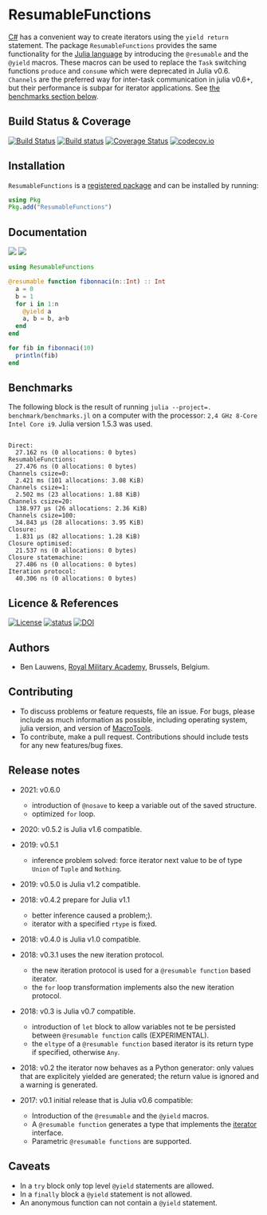 # ResumableFunctions

[C#](https://docs.microsoft.com/en-us/dotnet/csharp/language-reference/) has a convenient way to create iterators using the `yield return` statement. The package `ResumableFunctions` provides the same functionality for the [Julia language](https://julialang.org) by introducing the `@resumable` and the `@yield` macros. These macros can be used to replace the `Task` switching functions `produce` and `consume` which were deprecated in Julia v0.6. `Channels` are the preferred way for inter-task communication in julia v0.6+, but their performance is subpar for iterator applications. See [the benchmarks section below](#Benchmarks).

## Build Status & Coverage

[![Build Status](https://github.com/benlauwens/ResumableFunctions.jl/workflows/CI/badge.svg)](https://github.com/benlauwens/ResumableFunctions.jl/actions?query=workflow%3ACI+branch%3Amaster)
[![Build status](https://ci.appveyor.com/api/projects/status/6vm5y0w5q0uwgv7v/branch/master?svg=true)](https://ci.appveyor.com/project/BenLauwens/resumablefunctions-jl/branch/master)
[![Coverage Status](https://coveralls.io/repos/github/BenLauwens/ResumableFunctions.jl/badge.svg?branch=master)](https://coveralls.io/github/BenLauwens/ResumableFunctions.jl?branch=master)
[![codecov.io](http://codecov.io/github/benlauwens/ResumableFunctions.jl/coverage.svg?branch=master)](http://codecov.io/github/benlauwens/ResumableFunctions.jl?branch=master)

## Installation

`ResumableFunctions` is a [registered package](http://pkg.julialang.org) and can be installed by running:
```julia
using Pkg
Pkg.add("ResumableFunctions")
```

##  Documentation

[![](https://img.shields.io/badge/docs-stable-blue.svg)](https://benlauwens.github.io/ResumableFunctions.jl/stable)
[![](https://img.shields.io/badge/docs-latest-blue.svg)](https://benlauwens.github.io/ResumableFunctions.jl/latest)

```julia
using ResumableFunctions

@resumable function fibonnaci(n::Int) :: Int
  a = 0
  b = 1
  for i in 1:n
    @yield a
    a, b = b, a+b
  end
end

for fib in fibonnaci(10)
  println(fib)
end
```

## Benchmarks
The following block is the result of running `julia --project=. benchmark/benchmarks.jl` on a computer with the processor: `2,4 GHz 8-Core Intel Core i9`. Julia version 1.5.3 was used.

```

Direct: 
  27.162 ns (0 allocations: 0 bytes)
ResumableFunctions: 
  27.476 ns (0 allocations: 0 bytes)
Channels csize=0: 
  2.421 ms (101 allocations: 3.08 KiB)
Channels csize=1: 
  2.502 ms (23 allocations: 1.88 KiB)
Channels csize=20: 
  138.977 μs (26 allocations: 2.36 KiB)
Channels csize=100: 
  34.843 μs (28 allocations: 3.95 KiB)
Closure: 
  1.831 μs (82 allocations: 1.28 KiB)
Closure optimised: 
  21.537 ns (0 allocations: 0 bytes)
Closure statemachine: 
  27.486 ns (0 allocations: 0 bytes)
Iteration protocol: 
  40.306 ns (0 allocations: 0 bytes)
```

## Licence & References

[![License](http://img.shields.io/badge/license-MIT-brightgreen.svg?style=flat)](LICENSE.md)
[![status](http://joss.theoj.org/papers/889b2faed426b978ee705689c8f8440b/status.svg)](http://joss.theoj.org/papers/889b2faed426b978ee705689c8f8440b)
[![DOI](https://zenodo.org/badge/100050892.svg)](https://zenodo.org/badge/latestdoi/100050892)

## Authors

* Ben Lauwens, [Royal Military Academy](http://www.rma.ac.be), Brussels, Belgium.

## Contributing

* To discuss problems or feature requests, file an issue. For bugs, please include as much information as possible, including operating system, julia version, and version of [MacroTools](https://github.com/MikeInnes/MacroTools.jl.git).
* To contribute, make a pull request. Contributions should include tests for any new features/bug fixes.

## Release notes

* 2021: v0.6.0
  * introduction of `@nosave` to keep a variable out of the saved structure.
  * optimized `for` loop.

* 2020: v0.5.2 is Julia v1.6 compatible.

* 2019: v0.5.1
  * inference problem solved: force iterator next value to be of type `Union` of `Tuple` and `Nothing`.

* 2019: v0.5.0 is Julia v1.2 compatible.

* 2018: v0.4.2 prepare for Julia v1.1
  * better inference caused a problem;).
  * iterator with a specified `rtype` is fixed.

* 2018: v0.4.0 is Julia v1.0 compatible.

* 2018: v0.3.1 uses the new iteration protocol.
  * the new iteration protocol is used for a `@resumable function` based iterator.
  * the `for` loop transformation implements also the new iteration protocol.

* 2018: v0.3 is Julia v0.7 compatible.
  * introduction of `let` block to allow variables not te be persisted between `@resumable function` calls (EXPERIMENTAL).
  * the `eltype` of a `@resumable function` based iterator is its return type if specified, otherwise `Any`.

* 2018: v0.2 the iterator now behaves as a Python generator: only values that are explicitely yielded are generated; the return value is ignored and a warning is generated.

* 2017: v0.1 initial release that is Julia v0.6 compatible:
  * Introduction of the `@resumable` and the `@yield` macros.
  * A `@resumable function` generates a type that implements the [iterator](https://docs.julialang.org/en/stable/manual/interfaces/#man-interface-iteration-1) interface.
  * Parametric `@resumable functions` are supported.

## Caveats

* In a `try` block only top level `@yield` statements are allowed.
* In a `finally` block a `@yield` statement is not allowed.
* An anonymous function can not contain a `@yield` statement.
